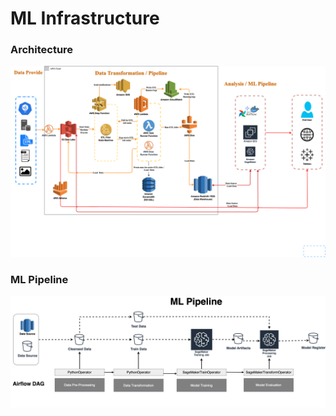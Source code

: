 # ML Infrastructure 

### Architecture
![image](https://github.com/surtho3764/ML-Architecture/blob/main/Data_Infrastructure.png)


### ML Pipeline 
![image](https://github.com/surtho3764/ML-Architecture/blob/main/ML_Pipeline.png)
